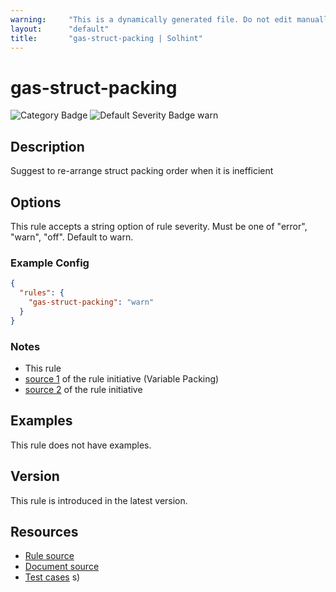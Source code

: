 ```yaml
---
warning:     "This is a dynamically generated file. Do not edit manually."
layout:      "default"
title:       "gas-struct-packing | Solhint"
---
```


# gas-struct-packing
![Category Badge](https://img.shields.io/badge/-Gas%20Consumption%20Rules-informational)
![Default Severity Badge warn](https://img.shields.io/badge/Default%20Severity-warn-yellow)

## Description
Suggest to re-arrange struct packing order when it is inefficient

## Options
This rule accepts a string option of rule severity. Must be one of "error", "warn", "off". Default to warn.

### Example Config
```json
{
  "rules": {
    "gas-struct-packing": "warn"
  }
}
```

### Notes
- This rule 
- [source 1](https://coinsbench.com/comprehensive-guide-tips-and-tricks-for-gas-optimization-in-solidity-5380db734404) of the rule initiative (Variable Packing)
- [source 2](https://www.rareskills.io/post/gas-optimization?postId=c9db474a-ff97-4fa3-a51d-fe13ccb8fe3b#viewer-f8m1r) of the rule initiative

## Examples
This rule does not have examples.

## Version
This rule is introduced in the latest version.

## Resources
- [Rule source](https://github.com/protofire/solhint/tree/master/lib/rules/gas-consumption/gas-struct-packing.js)
- [Document source](https://github.com/protofire/solhint/tree/master/docs/rules/gas-consumption/gas-struct-packing.md)
- [Test cases](https://github.com/protofire/solhint/tree/master/test/rules/gas-consumption/gas-struct-packing.js)
s)

